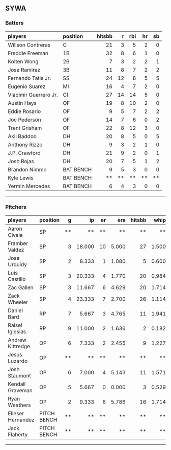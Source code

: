 ## SYWA

### Batters

 
|players               |position  | hitsbb|  r| rbi| hr| sb| 
|:---------------------|:---------|------:|--:|---:|--:|--:| 
|Willson Contreras     |C         |     21|  3|   5|  2|  0| 
|Freddie Freeman       |1B        |     32|  8|   6|  1|  0| 
|Kolten Wong           |2B        |      7|  3|   2|  2|  1| 
|Jose Ramirez          |3B        |     11|  8|   7|  2|  2| 
|Fernando Tatis Jr.    |SS        |     24| 12|   8|  5|  5| 
|Eugenio Suarez        |MI        |     16|  4|   7|  2|  0| 
|Vladimir Guerrero Jr. |CI        |     27| 14|  14|  5|  0| 
|Austin Hays           |OF        |     19|  8|  10|  2|  0| 
|Eddie Rosario         |OF        |      9|  5|   7|  2|  2| 
|Joc Pederson          |OF        |     14|  7|   6|  0|  2| 
|Trent Grisham         |OF        |     22|  8|  12|  3|  0| 
|Akil Baddoo           |DH        |     20|  8|   5|  0|  5| 
|Anthony Rizzo         |DH        |      9|  3|   2|  1|  0| 
|J.P. Crawford         |DH        |     21|  9|   2|  0|  1| 
|Josh Rojas            |DH        |     20|  7|   5|  1|  2| 
|Brandon Nimmo         |BAT BENCH |      9|  5|   3|  0|  0| 
|Kyle Lewis            |BAT BENCH |     **| **|  **| **| **| 
|Yermin Mercedes       |BAT BENCH |      6|  4|   3|  0|  0| 


* * *

### Pitchers

 
|players           |position    |  g|     ip| er|   era| hitsbb|  whip| so|  w| sv| 
|:-----------------|:-----------|--:|------:|--:|-----:|------:|-----:|--:|--:|--:| 
|Aaron Civale      |SP          | **|     **| **|    **|     **|    **| **| **| **| 
|Framber Valdez    |SP          |  3| 18.000| 10| 5.000|     27| 1.500| 18|  1|  0| 
|Jose Urquidy      |SP          |  2|  8.333|  1| 1.080|      5| 0.600|  6|  1|  0| 
|Luis Castillo     |SP          |  3| 20.333|  4| 1.770|     20| 0.984| 16|  1|  0| 
|Zac Gallen        |SP          |  3| 11.667|  6| 4.629|     20| 1.714| 14|  0|  0| 
|Zack Wheeler      |SP          |  4| 23.333|  7| 2.700|     26| 1.114| 27|  1|  0| 
|Daniel Bard       |RP          |  7|  5.667|  3| 4.765|     11| 1.941| 10|  1|  3| 
|Raisel Iglesias   |RP          |  9| 11.000|  2| 1.636|      2| 0.182| 20|  2|  6| 
|Andrew Kittredge  |OP          |  6|  7.333|  2| 2.455|      9| 1.227| 11|  0|  0| 
|Jesus Luzardo     |OP          | **|     **| **|    **|     **|    **| **| **| **| 
|Josh Staumont     |OP          |  6|  7.000|  4| 5.143|     11| 1.571|  9|  0|  0| 
|Kendall Graveman  |OP          |  5|  5.667|  0| 0.000|      3| 0.529|  4|  1|  3| 
|Ryan Weathers     |OP          |  2|  9.333|  6| 5.786|     16| 1.714|  7|  1|  0| 
|Elieser Hernandez |PITCH BENCH | **|     **| **|    **|     **|    **| **| **| **| 
|Jack Flaherty     |PITCH BENCH | **|     **| **|    **|     **|    **| **| **| **| 


* * *


